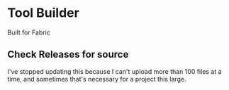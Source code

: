 # Tool Builder

Built for Fabric

## Check Releases for source
I've stopped updating this because I can't upload more than 100 files at a time, and sometimes that's necessary for a project this large.
